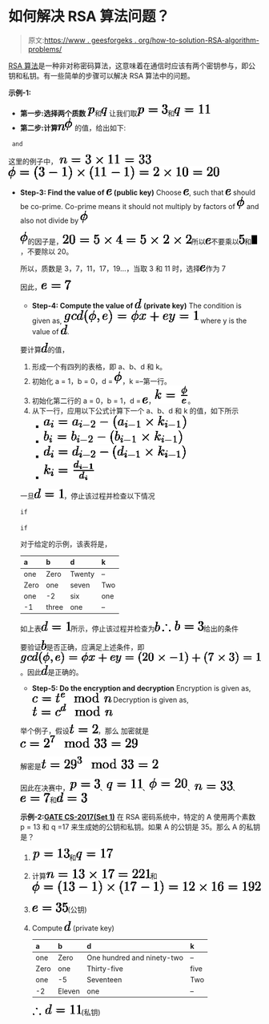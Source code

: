 # 如何解决 RSA 算法问题？

> 原文:[https://www . geesforgeks . org/how-to-solution-RSA-algorithm-problems/](https://www.geeksforgeeks.org/how-to-solve-rsa-algorithm-problems/)

[RSA 算法](https://www.geeksforgeeks.org/rsa-algorithm-cryptography/)是一种非对称密码算法，这意味着在通信时应该有两个密钥参与，即公钥和私钥。有一些简单的步骤可以解决 RSA 算法中的问题。

**示例-1:**

*   **第一步:选择两个质数** ![p](img/e1eed83fb4737e3780aa1efabe94d327.png "Rendered by QuickLaTeX.com")和![q](img/aa43b7964339c8af509f742427dccd41.png "Rendered by QuickLaTeX.com")
    让我们取![p = 3](img/8ae0ee92dbbc0df2a9762344cdbd6676.png "Rendered by QuickLaTeX.com")和![q = 11](img/81bd3725b42151c0bdd231d351bbf836.png "Rendered by QuickLaTeX.com")
*   **第二步:计算**![n](img/42ce0a847b20a2f8a781c8a50bdab975.png "Rendered by QuickLaTeX.com")![\phi](img/2e8a7ac66542317be45c695ae849580d.png "Rendered by QuickLaTeX.com")
    的值，给出如下:

```
 and 
```

这里的例子中，
![n = 3 \times 11 = 33](img/589a5e3915fb936705f822a4ab7cd8e1.png "Rendered by QuickLaTeX.com")
![\phi = (3-1) \times (11-1) = 2 \times 10 = 20](img/59032f6e7eb4c4f4dea3f29a83e7e48c.png "Rendered by QuickLaTeX.com")

*   **Step-3: Find the value of** ![e](img/836bdfb5b79b6fa63bc42d7c99d1bc9d.png "Rendered by QuickLaTeX.com") **(public key)**
    Choose ![e](img/836bdfb5b79b6fa63bc42d7c99d1bc9d.png "Rendered by QuickLaTeX.com"), such that ![e](img/836bdfb5b79b6fa63bc42d7c99d1bc9d.png "Rendered by QuickLaTeX.com") should be co-prime. Co-prime means it should not multiply by factors of ![\phi](img/2e8a7ac66542317be45c695ae849580d.png "Rendered by QuickLaTeX.com") and also not divide by ![\phi](img/2e8a7ac66542317be45c695ae849580d.png "Rendered by QuickLaTeX.com")

    ![\phi](img/2e8a7ac66542317be45c695ae849580d.png "Rendered by QuickLaTeX.com")的因子是，![20 = 5 \times 4 = 5 \times 2 \times 2](img/5b9130ec70ae6c529ccab864ad06c2f5.png "Rendered by QuickLaTeX.com")所以![e](img/836bdfb5b79b6fa63bc42d7c99d1bc9d.png "Rendered by QuickLaTeX.com")不要乘以![5](img/f089f65846f230191554fc4f034603fb.png "Rendered by QuickLaTeX.com")和![2](img/b8fbaaf9242360e81ed136b06f3e35b4.png "Rendered by QuickLaTeX.com")，不要除以 20。

    所以，质数是 3，7，11，17，19…，当取 3 和 11 时，选择![e](img/836bdfb5b79b6fa63bc42d7c99d1bc9d.png "Rendered by QuickLaTeX.com")作为 7

    因此，![e = 7](img/bbeb89bc2ffe3d7e9773ba533a7e9b03.png "Rendered by QuickLaTeX.com")

    *   **Step-4: Compute the value of** ![d](img/63d187c3ece213ac5b6bceea415b2bb8.png "Rendered by QuickLaTeX.com") **(private key)**
    The condition is given as,
    ![gcd(\phi, e) = \phi x +ey = 1](img/47f565c7c198718100a7cecd2ec600cc.png "Rendered by QuickLaTeX.com") where y is the value of ![d](img/63d187c3ece213ac5b6bceea415b2bb8.png "Rendered by QuickLaTeX.com").

    要计算![d](img/63d187c3ece213ac5b6bceea415b2bb8.png "Rendered by QuickLaTeX.com")的值，

    1.  形成一个有四列的表格，即 a、b、d 和 k。
    2.  初始化 a = 1，b = 0，d = ![\phi](img/2e8a7ac66542317be45c695ae849580d.png "Rendered by QuickLaTeX.com")，k =–第一行。
    3.  初始化第二行的 a = 0，b = 1，d = ![e](img/836bdfb5b79b6fa63bc42d7c99d1bc9d.png "Rendered by QuickLaTeX.com")，![k = \frac{\phi}{e}](img/2233735b81c421848bf866162f7c3be0.png "Rendered by QuickLaTeX.com")。
    4.  从下一行，应用以下公式计算下一个 a、b、d 和 k 的值，如下所示
        *   ![a_{i} = a_{i-2} - (a_{i-1} \times k_{i-1})](img/0d6ca03e0efb49ea637589feab3cd6ec.png "Rendered by QuickLaTeX.com")
        *   ![b_{i} = b_{i-2} - (b_{i-1} \times k_{i-1})](img/08ea4f0468c29778e3847c65dbe1e94d.png "Rendered by QuickLaTeX.com")
        *   ![d_{i} = d_{i-2} - (d_{i-1} \times k_{i-1})](img/670b4c8bd73280461e2e65ab6e6bf951.png "Rendered by QuickLaTeX.com")
        *   ![k_{i} = \frac{d_{i-1}}{d_{i}}](img/1d303bba8e0c1860c7d099383dcd7d71.png "Rendered by QuickLaTeX.com")

    一旦![d = 1](img/7d9492183b26395765a7cbb80f361c52.png "Rendered by QuickLaTeX.com")，停止该过程并检查以下情况

    ```
    if 

    if 

    ```

    对于给定的示例，该表将是，

    | a | b | d | k |
    | --- | --- | --- | --- |
    | one | Zero | Twenty | – |
    | Zero | one | seven | Two |
    | one | -2 | six | one |
    | -1 | three | one | – |

    如上表![d = 1](img/7d9492183b26395765a7cbb80f361c52.png "Rendered by QuickLaTeX.com")所示，停止该过程并检查为![b](img/2756c6910b6252c720a4eb054b296013.png "Rendered by QuickLaTeX.com")
    ![\therefore b = 3](img/0f74e77e2f0b380bf7d5dd43422c362a.png "Rendered by QuickLaTeX.com")给出的条件

    要验证![b](img/2756c6910b6252c720a4eb054b296013.png "Rendered by QuickLaTeX.com")是否正确，应满足上述条件，即
    ![gcd(\phi, e) = \phi x + ey = (20 \times -1) + (7 \times 3) = 1](img/beeb8e3b65bf20fffb239618225e880c.png "Rendered by QuickLaTeX.com")。因此![d](img/63d187c3ece213ac5b6bceea415b2bb8.png "Rendered by QuickLaTeX.com")是正确的。

    *   **Step-5: Do the encryption and decryption**
    Encryption is given as,
    ![c = t^{e}\mod n](img/20e020dba2261b88526fb27268fb6430.png "Rendered by QuickLaTeX.com")
    Decryption is given as,
    ![t = c^{d}\mod n](img/a718b73bb3f9566e31764028dc40634b.png "Rendered by QuickLaTeX.com")

    举个例子，假设![t = 2](img/0882dc8515e4d6c69a4180415ac987b1.png "Rendered by QuickLaTeX.com")，那么
    加密就是![c = 2^{7}\mod 33 = 29](img/4cfc2bdb54afd9412fe5a799dccbd2a5.png "Rendered by QuickLaTeX.com")

    解密是![t = 29^{3}\mod 33 = 2](img/14171a27f6f11f5fc4048af3e446b962.png "Rendered by QuickLaTeX.com")

    因此在决赛中，![p = 3](img/8ae0ee92dbbc0df2a9762344cdbd6676.png "Rendered by QuickLaTeX.com")、![q = 11](img/81bd3725b42151c0bdd231d351bbf836.png "Rendered by QuickLaTeX.com")、![\phi = 20](img/51878f83710ebacc5b004515ad0baa1f.png "Rendered by QuickLaTeX.com")、![n = 33](img/820211885feb401b1b8da9f0ff88f53d.png "Rendered by QuickLaTeX.com")、![e = 7](img/bbeb89bc2ffe3d7e9773ba533a7e9b03.png "Rendered by QuickLaTeX.com")和![d = 3](img/820d1561ccf80f2b9894172848d9c981.png "Rendered by QuickLaTeX.com")

    **示例-2:[GATE CS-2017(Set 1)](https://www.geeksforgeeks.org/gate-gate-cs-2017-set-1-question-44/)**
    在 RSA 密码系统中，特定的 A 使用两个素数 p = 13 和 q =17 来生成她的公钥和私钥。如果 A 的公钥是 35。那么 A 的私钥是？

    1.  ![p = 13](img/bac77ae51478d5de2a1783633d087ae3.png "Rendered by QuickLaTeX.com")和![q = 17](img/4d714b23b640701f51c2a80fade9f2ad.png "Rendered by QuickLaTeX.com")
    2.  计算![n = 13 \times 17 = 221](img/74b05872f142a8ed1429d02c1f0c3c44.png "Rendered by QuickLaTeX.com")和![\phi = (13-1) \times (17-1) = 12 \times 16 = 192](img/87438769609b2a846c9755923c9a8c98.png "Rendered by QuickLaTeX.com")
    3.  ![e = 35](img/501efa6e08d4c10bb4993ea47db3c92a.png "Rendered by QuickLaTeX.com")(公钥)
    4.  Compute ![d](img/63d187c3ece213ac5b6bceea415b2bb8.png "Rendered by QuickLaTeX.com") (private key)

        | a | b | d | k |
        | --- | --- | --- | --- |
        | one | Zero | One hundred and ninety-two | – |
        | Zero | one | Thirty-five | five |
        | one | -5 | Seventeen | Two |
        | -2 | Eleven | one | – |

        ![\therefore d = 11](img/264775693d731b35907e0d0df9a18242.png "Rendered by QuickLaTeX.com")(私钥)